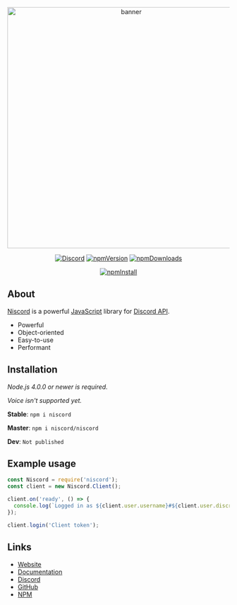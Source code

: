 <div id="info" align="center">
  <p>
    <a href="https://niscord.js.org"><img src="https://niscord.js.org/assets/banner.png" width="546" alt="banner" /></a>
  </p>
  <p>
    <a href="https://discord.gg/hga9SeN"><img src="https://discordapp.com/api/guilds/469539054371864606/embed.png" alt="Discord" /></a>
    <a href="https://www.npmjs.com/package/discord.js"><img src="https://img.shields.io/npm/v/discord.js.svg?maxAge=3600" alt="npmVersion" /></a>
    <a href="https://www.npmjs.com/package/niscord"><img src="https://img.shields.io/npm/dt/niscord.svg?maxAge=3600" alt="npmDownloads" /></a>
  </p>
  <p>
    <a href="https://nodei.co/npm/niscord/"><img src="https://nodei.co/npm/niscord.png?downloads=true&stars=true" alt="npmInstall" /></a>
  </p>
</div>

## About
[Niscord](https://niscord.js.org) is a powerful [JavaScript](https://nodejs.org) library for [Discord API](https://discordapp.com/developers/docs).

 * Powerful
 * Object-oriented
 * Easy-to-use
 * Performant

## Installation
*Node.js 4.0.0 or newer is required.*

*Voice isn't supported yet.*

**Stable**: `npm i niscord`

**Master**: `npm i niscord/niscord`

**Dev**: `Not published`

## Example usage
```js
const Niscord = require('niscord');
const client = new Niscord.Client();

client.on('ready', () => {
  console.log(`Logged in as ${client.user.username}#${client.user.discriminator}.`);
});

client.login('Client token');
```

## Links
* [Website](https://niscord.js.org)
* [Documentation](https://niscord.js.org)
* [Discord](https://discord.gg/hga9SeN)
* [GitHub](https://github.com/niscord/niscord)
* [NPM](https://npmjs.com/package/niscord)
